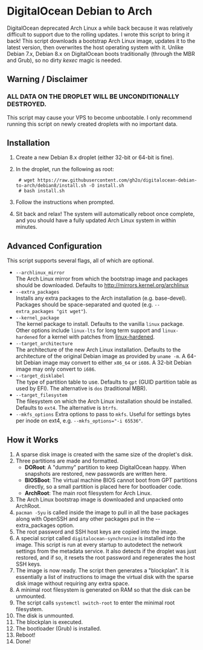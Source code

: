 DigitalOcean Debian to Arch
===========================
DigitalOcean deprecated Arch Linux a while back because it was relatively
difficult to support due to the rolling updates. I wrote this script to
bring it back! This script downloads a bootstrap Arch Linux image, updates it
to the latest version, then overwrites the host operating system with it.
Unlike Debian 7.x, Debian 8.x on DigitalOcean boots traditionally (through the
MBR and Grub), so no dirty *kexec* magic is needed.

Warning / Disclaimer
--------------------
<h3>ALL DATA ON THE DROPLET WILL BE UNCONDITIONALLY DESTROYED.</h3>
This script may cause your VPS to become unbootable.
I only recommend running this script on newly created droplets with no
important data.

Installation
------------
1. Create a new Debian 8.x droplet (either 32-bit or 64-bit is fine).
2. In the droplet, run the following as root:

        # wget https://raw.githubusercontent.com/gh2o/digitalocean-debian-to-arch/debian8/install.sh -O install.sh
        # bash install.sh

3. Follow the instructions when prompted.
4. Sit back and relax! The system will automatically reboot once complete,
   and you should have a fully updated Arch Linux system in within minutes.

Advanced Configuration
----------------------
This script supports several flags, all of which are optional.

* `--archlinux_mirror`  
  The Arch Linux mirror from which the bootstrap image and packages should be
  downloaded. Defaults to http://mirrors.kernel.org/archlinux
* `--extra_packages`  
  Installs any extra packages to the Arch installation (e.g. base-devel).
  Packages should be space-separated and quoted
  (e.g. `--extra_packages "git wget"`).
* `--kernel_package`  
  The kernel package to install. Defaults to the vanilla `linux` package.
  Other options include `linux-lts` for long term support and `linux-hardened` for
  a kernel with patches from [linux-hardened](https://github.com/thestinger/linux-hardened).
* `--target_architecture`  
  The architecture of the new Arch Linux installation. Defaults to the
  architecture of the original Debian image as provided by `uname -m`.
  A 64-bit Debian image may convert to either `x86_64` or `i686`.
  A 32-bit Debian image may only convert to `i686`.
* `--target_disklabel`  
  The type of partition table to use. Defaults to `gpt` (GUID partition table
  as used by EFI). The alternative is `dos` (traditional MBR).
* `--target_filesystem`  
  The filesystem on which the Arch Linux installation should be installed.
  Defaults to `ext4`. The alternative is `btrfs`.
* `--mkfs_options`
  Extra options to pass to `mkfs`. Useful for settings bytes per inode on ext4,
  e.g. `--mkfs_options="-i 65536"`.

How it Works
------------
1. A sparse disk image is created with the same size of the droplet's disk.
2. Three partitions are made and formatted.
   * **DORoot**: A "dummy" partition to keep DigitalOcean happy. When snapshots
       are restored, new passwords are written here.
   * **BIOSBoot**: The virtual machine BIOS cannot boot from GPT partitions
       directly, so a small partition is placed here for bootloader code.
   * **ArchRoot**: The main root filesystem for Arch Linux.
3. The Arch Linux bootstrap image is downloaded and unpacked onto ArchRoot.
4. `pacman -Syu` is called inside the image to pull in all the base packages
   along with OpenSSH and any other packages put in the --extra_packages option.
5. The root password and SSH host keys are copied into the image.
6. A special script called `digitalocean-synchronize` is installed into
   the image. This script is run at every startup to autodetect the network
   settings from the metadata service. It also detects if the droplet
   was just restored, and if so, it resets the root password and regenerates
   the host SSH keys.
7. The image is now ready. The script then generates a "blockplan". It is
   essentially a list of instructions to image the virtual disk with the
   sparse disk image without requiring any extra space.
8. A minimal root filesystem is generated on RAM so that the disk can
   be unmounted.
9. The script calls `systemctl switch-root` to enter the minimal
   root filesystem.
10. The disk is unmounted.
11. The blockplan is executed.
12. The bootloader (Grub) is installed.
13. Reboot!
14. Done!
